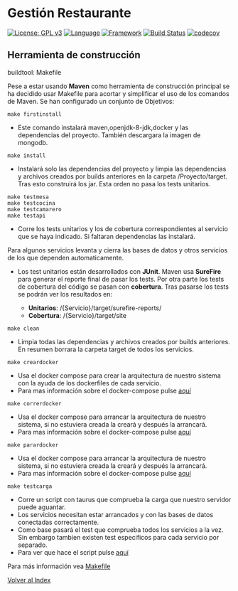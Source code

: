 # Gestión Restaurante 
[![License: GPL v3](https://img.shields.io/badge/License-GPLv3-blue.svg)](https://www.gnu.org/licenses/gpl-3.0)
[![Language](https://img.shields.io/badge/Language-java-red.svg)](https://www.java.com/)
[![Framework](https://img.shields.io/badge/Framework-spring-green.svg)](https://spring.io/)
[![Build Status](https://travis-ci.org/antmordhar/ProyectoCC.svg?branch=master)](https://travis-ci.org/antmordhar/ProyectoCC)
[![codecov](https://codecov.io/gh/antmordhar/ProyectoCC/branch/master/graph/badge.svg)](https://codecov.io/gh/antmordhar/ProyectoCC)

## Herramienta de construcción
buildtool: Makefile

Pese a estar usando **Maven** como herramienta de construcción principal se ha decidido usar Makefile para acortar y simplificar el uso de los comandos de Maven. Se han configurado un conjunto de Objetivos:

~~~shell
make firstinstall
~~~

* Este comando instalará maven,openjdk-8-jdk,docker y las dependencias del proyecto. También descargara la imagen de mongodb.

~~~shell
make install
~~~

* Instalará solo las dependencias del proyecto y limpia las dependencias y archivos creados por builds anteriores en la carpeta /Proyecto/target. Tras esto construirá los jar. Esta orden no pasa los tests unitarios.

~~~shell
make testmesa
make testcocina
make testcamarero
make testapi
~~~

* Corre los tests unitarios y los de cobertura correspondientes al servicio que se haya indicado. Si faltaran dependencias las instalará.

Para algunos servicios levanta y cierra las bases de datos y otros servicios de los que dependen automaticamente.

* Los test unitarios están desarrollados con **JUnit**. Maven usa **SureFire** para generar el reporte final de pasar los tests.
Por otra parte los tests de cobertura del código se pasan con **cobertura**. Tras pasarse los tests se podrán ver los resultados en:

  * **Unitarios**: /{Servicio}/target/surefire-reports/
  * **Cobertura**: /{Servicio}/target/site
  
~~~shell
make clean
~~~

* Limpia todas las dependencias y archivos creados por builds anteriores. En resumen borrara la carpeta target de todos los servicios.

~~~shell
make creardocker
~~~

* Usa el docker compose para crear la arquitectura de nuestro sistema con la ayuda de los dockerfiles de cada servicio.
* Para mas información sobre el docker-compose pulse [aquí](https://github.com/antmordhar/ProyectoCC/blob/master/docker-compose.yml)

  
~~~shell
make correrdocker
~~~

* Usa el docker compose para arrancar la arquitectura de nuestro sistema, si no estuviera creada la creará y después la arrancará.
* Para mas información sobre el docker-compose pulse [aquí](https://github.com/antmordhar/ProyectoCC/blob/master/docker-compose.yml)

~~~shell
make parardocker
~~~

* Usa el docker compose para arrancar la arquitectura de nuestro sistema, si no estuviera creada la creará y después la arrancará.
* Para mas información sobre el docker-compose pulse [aquí](https://github.com/antmordhar/ProyectoCC/blob/master/docker-compose.yml)

~~~shell
make testcarga
~~~

* Corre un script con taurus que comprueba la carga que nuestro servidor puede aguantar.
* Los servicios necesitan estar arrancados y con las bases de datos conectadas correctamente.
* Como base pasará el test que comprueba todos los servicios a la vez. Sin embargo tambien existen test especificos para cada servicio por separado.
* Para ver que hace el script pulse [aquí](https://github.com/antmordhar/ProyectoCC/blob/master/TestsConexion/test.yml)

Para más información vea [Makefile](https://github.com/antmordhar/ProyectoCC/blob/master/Makefile)

[Volver al Index](https://antmordhar.github.io/ProyectoCC/)